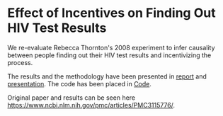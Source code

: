 # Effect of Incentives on Finding Out HIV Test Results
We re-evaluate Rebecca Thornton's 2008 experiment to infer causality between people finding out their HIV test results and incentivizing the process.<br>

The results and the methodology have been presented in [report](Report) and [presentation](Presentation). The code has been placed in [Code](Code).<br>

Original paper and results can be seen here https://www.ncbi.nlm.nih.gov/pmc/articles/PMC3115776/.
